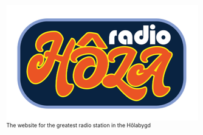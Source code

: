 ![alt text](https://github.com/holaradio/holaradio.github.io/blob/main/src/images/radiohola.png "Radio Hôla logotype")
The website for the greatest radio station in the Hôlabygd
